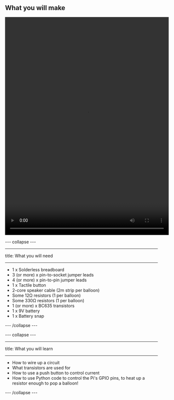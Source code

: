 ## What you will make

<html>
<video width="540" height="720" controls>
<source src="images/balloon popper.mp4" type="video/mp4">
Your browser does not support the video tag.
</video>
</html>

--- collapse ---

---

title: What you will need

---
* 1 x Solderless breadboard
* 3 (or more) x pin-to-socket jumper leads
* 4 (or more) x pin-to-pin jumper leads
* 1 x Tactile button
* 2-core speaker cable (2m strip per balloon)
* Some 12Ω resistors (1 per balloon)
* Some 330Ω resistors (1 per balloon)
* 1 (or more) x BC635 transistors
* 1 x 9V battery
* 1 x Battery snap


--- /collapse ---

--- collapse ---

---

title: What you will learn

---
- How to wire up a circuit
- What transistors are used for
- How to use a push button to control current
- How to use Python code to control the Pi's GPIO pins, to heat up a resistor enough to pop a balloon!


--- /collapse ---


